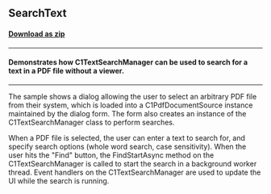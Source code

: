 ## SearchText
#### [Download as zip](https://grapecity.github.io/DownGit/#/home?url=https://github.com/GrapeCity/ComponentOne-WinForms-Samples/tree/master/Next\C1.Win.Document\CS\SearchText)
____
#### Demonstrates how C1TextSearchManager can be used to search for a text in a PDF file without a viewer.
____
The sample shows a dialog allowing the user to select an arbitrary PDF file from their system,
which is loaded into a C1PdfDocumentSource instance maintained by the dialog form.
The form also creates an instance of the C1TextSearchManager class to perform searches.

When a PDF file is selected, the user can enter a text to search for, and specify search options (whole word search, case sensitivity).
When the user hits the "Find" button, the FindStartAsync method on the C1TextSearchManager is called to start the search in a background worker thread.
Event handlers on the C1TextSearchManager are used to update the UI while the search is running.
